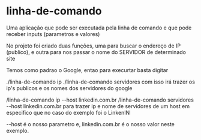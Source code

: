 # linha-de-comando

Uma aplicação que pode ser executada pela linha de comando e que pode receber inputs (parametros e valores)

No projeto foi criado duas funções, uma para buscar o endereço de IP (publico), e outra para nos passar o nome do SERVIDOR de determinado site

Temos como padrao o Google, entao para execurtar basta digitar

./linha-de-comando ip
./linha-de-comando servidores
com isso irá trazer os ip's publicos e os nomes dos servidores do google


/linha-de-comando ip --host linkedin.com.br
/linha-de-comando servidores --host linkedin.com.br
para trazer ip e nome de servidores de um host em especifico que no caso do exemplo foi o LinkenIN

--host é o nosso parametro e, linkedin.com.br é o nosso valor neste exemplo. 










